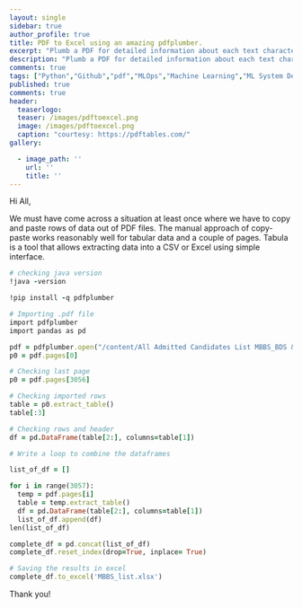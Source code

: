 ```yaml
---
layout: single
sidebar: true
author_profile: true
title: PDF to Excel using an amazing pdfplumber.
excerpt: "Plumb a PDF for detailed information about each text character, rectangle, and line."
description: "Plumb a PDF for detailed information about each text character, rectangle, and line. Works best on machine-generated, rather than scanned, PDFs."
comments: true
tags: ["Python","Github","pdf","MLOps","Machine Learning","ML System Design"]
published: true
comments: true
header:
  teaserlogo:
  teaser: /images/pdftoexcel.png
  image: /images/pdftoexcel.png
  caption: "courtesy: https://pdftables.com/"
gallery:

  - image_path: ''
    url: ''
    title: ''
---
```

Hi All,

We must have come across a situation at least once where we have to copy and paste rows of data out of PDF files. The manual approach of copy-paste works reasonably well for tabular data and a couple of pages. Tabula is a tool that allows extracting data into a CSV or Excel using simple interface. 

```ruby
# checking java version
!java -version

!pip install -q pdfplumber

# Importing .pdf file
import pdfplumber
import pandas as pd

pdf = pdfplumber.open("/content/All Admitted Candidates List MBBS_BDS & BSC NURSIN.pdf")
p0 = pdf.pages[0]

# Checking last page
p0 = pdf.pages[3056]

# Checking imported rows
table = p0.extract_table()
table[:3]

# Checking rows and header
df = pd.DataFrame(table[2:], columns=table[1])

# Write a loop to combine the dataframes

list_of_df = []

for i in range(3057):
  temp = pdf.pages[i]
  table = temp.extract_table()
  df = pd.DataFrame(table[2:], columns=table[1])
  list_of_df.append(df)
len(list_of_df)

complete_df = pd.concat(list_of_df)
complete_df.reset_index(drop=True, inplace= True)

# Saving the results in excel
complete_df.to_excel('MBBS_list.xlsx')

```

Thank you!

